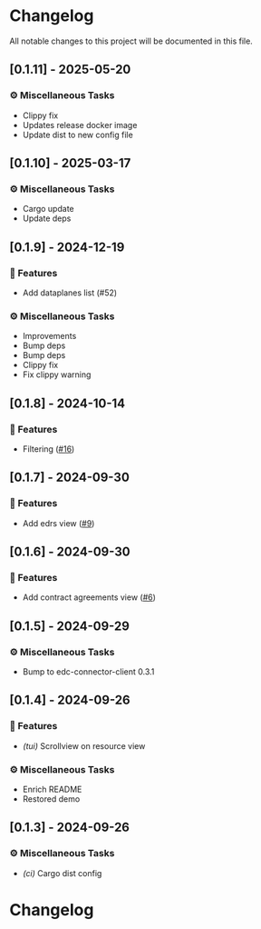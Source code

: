 # Changelog

All notable changes to this project will be documented in this file.

## [0.1.11] - 2025-05-20

### ⚙️ Miscellaneous Tasks

- Clippy fix
- Updates release docker image
- Update dist to new config file

<!-- generated by git-cliff -->
## [0.1.10] - 2025-03-17

### ⚙️ Miscellaneous Tasks

- Cargo update
- Update deps

<!-- generated by git-cliff -->
## [0.1.9] - 2024-12-19

### 🚀 Features

- Add dataplanes list (#52)

### ⚙️ Miscellaneous Tasks

- Improvements
- Bump deps
- Bump deps
- Clippy fix
- Fix clippy warning

<!-- generated by git-cliff -->
## [0.1.8] - 2024-10-14

### 🚀 Features

- Filtering ([#16](https://github.com/dataspace-rs/edc-connector-tui/pull/16))

<!-- generated by git-cliff -->
## [0.1.7] - 2024-09-30

### 🚀 Features

- Add edrs view ([#9](https://github.com/dataspace-rs/edc-connector-tui/pull/9))

<!-- generated by git-cliff -->
## [0.1.6] - 2024-09-30

### 🚀 Features

- Add contract agreements view ([#6](https://github.com/dataspace-rs/edc-connector-tui/pull/6))

<!-- generated by git-cliff -->
## [0.1.5] - 2024-09-29

### ⚙️ Miscellaneous Tasks

- Bump to edc-connector-client 0.3.1

<!-- generated by git-cliff -->
## [0.1.4] - 2024-09-26

### 🚀 Features

- *(tui)* Scrollview on resource view

### ⚙️ Miscellaneous Tasks

- Enrich README
- Restored demo

<!-- generated by git-cliff -->
## [0.1.3] - 2024-09-26

### ⚙️ Miscellaneous Tasks

- *(ci)* Cargo dist config

<!-- generated by git-cliff -->
# Changelog


